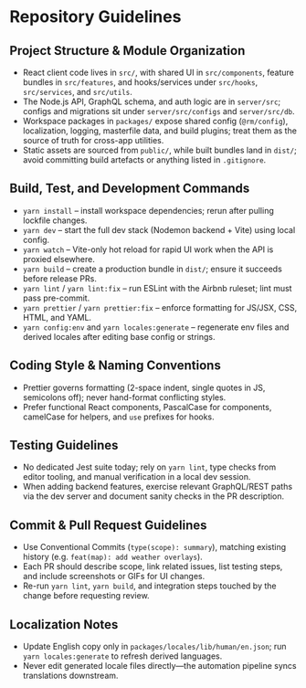 # Repository Guidelines

## Project Structure & Module Organization

- React client code lives in `src/`, with shared UI in `src/components`, feature bundles in `src/features`, and hooks/services under `src/hooks`, `src/services`, and `src/utils`.
- The Node.js API, GraphQL schema, and auth logic are in `server/src`; configs and migrations sit under `server/src/configs` and `server/src/db`.
- Workspace packages in `packages/` expose shared config (`@rm/config`), localization, logging, masterfile data, and build plugins; treat them as the source of truth for cross-app utilities.
- Static assets are sourced from `public/`, while built bundles land in `dist/`; avoid committing build artefacts or anything listed in `.gitignore`.

## Build, Test, and Development Commands

- `yarn install` – install workspace dependencies; rerun after pulling lockfile changes.
- `yarn dev` – start the full dev stack (Nodemon backend + Vite) using local config.
- `yarn watch` – Vite-only hot reload for rapid UI work when the API is proxied elsewhere.
- `yarn build` – create a production bundle in `dist/`; ensure it succeeds before release PRs.
- `yarn lint` / `yarn lint:fix` – run ESLint with the Airbnb ruleset; lint must pass pre-commit.
- `yarn prettier` / `yarn prettier:fix` – enforce formatting for JS/JSX, CSS, HTML, and YAML.
- `yarn config:env` and `yarn locales:generate` – regenerate env files and derived locales after editing base config or strings.

## Coding Style & Naming Conventions

- Prettier governs formatting (2-space indent, single quotes in JS, semicolons off); never hand-format conflicting styles.
- Prefer functional React components, PascalCase for components, camelCase for helpers, and `use` prefixes for hooks.

## Testing Guidelines

- No dedicated Jest suite today; rely on `yarn lint`, type checks from editor tooling, and manual verification in a local dev session.
- When adding backend features, exercise relevant GraphQL/REST paths via the dev server and document sanity checks in the PR description.

## Commit & Pull Request Guidelines

- Use Conventional Commits (`type(scope): summary`), matching existing history (e.g. `feat(map): add weather overlays`).
- Each PR should describe scope, link related issues, list testing steps, and include screenshots or GIFs for UI changes.
- Re-run `yarn lint`, `yarn build`, and integration steps touched by the change before requesting review.

## Localization Notes

- Update English copy only in `packages/locales/lib/human/en.json`; run `yarn locales:generate` to refresh derived languages.
- Never edit generated locale files directly—the automation pipeline syncs translations downstream.

